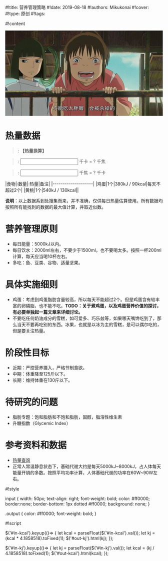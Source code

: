 
#!title:    营养管理策略
#!date:     2019-08-18
#!authors:  Mikukonai
#!cover:    
#!type:     原创
#!tags:     

#!content

![ ](./image/misc/chihiro.jpg)

# 热量数据

> : **【热量换算】**

> : <input id="in-kcal"> 千卡 = <span class="output" id="out-kj">?</span> 千焦

> : <input id="in-kj"> 千焦 = <span class="output" id="out-kcal">?</span> 千卡

|食物|:数量|:热量|备注|
|--------------------|
|鸡蛋|1个|380kJ / 90kcal|每天不超过2个|
|黄桃|1个|540kJ / 130kcal||

**说明**：以上数据系到处搜集而来，并不准确，仅供每日热量估算使用。所有数据均按照所有能找到的数据的最大值计算，并取近似数。

# 营养管理原则

- 每日能量：5000kJ以内。
- 每日饮水：2000ml左右，不要少于1500ml，也不要喝太多。按照一杯200ml计算，每天应当喝10杯左右。
- 多吃：鱼、豆类、谷物、适量坚果。

# 具体实施细则

- 鸡蛋：考虑到鸡蛋脂肪含量较高，所以每天不能超过2个。但是鸡蛋含有较丰富的卵磷脂，也不能不吃。**TODO：关于煮鸡蛋，以及鸡蛋营养价值的探讨，有必要单独起一篇文章来详细讨论。**
- 不要吃任何奶油成分的雪糕，如可爱多、巧乐兹等，如果哪天嘴馋吃到了，那么当天不要再吃别的东西。冰果，也就是以冰为主的雪糕，是可以偶尔吃的，但是要关注热量。

# 阶段性目标

- 近期：严控营养摄入，严格节制食欲。
- 中期：体重降至125斤以下。
- 长期：维持体重在130斤以下。

# 待研究的问题

- 脂肪专题：饱和脂肪和不饱和脂肪，固醇，脂溶性维生素
- 升糖指数（Glycemic Index）

# 参考资料和数据

+ [热量查询](http://www.boohee.com/food/)
+ 正常人常温静息状态下，基础代谢大约是每天5000kJ~8000kJ，占人体每天能量开销的多数。按照平均功率计算，人体基础代谢的功率在60W~90W左右。

#!style

input {
    width: 50px;
    text-align: right;
    font-weight: bold;
    color: #ff0000;
    border:none;
    border-bottom: 1px dotted #ff0000;
    background: none;
}

.output {
    color: #ff0000;
    font-weight: bold;
}

#!script

$('#in-kcal').keyup(()=> {
    let kcal = parseFloat($('#in-kcal').val());
    let kj = (kcal * 4.1858518).toFixed(1);
    $('#out-kj').html(kj);
});

$('#in-kj').keyup(()=> {
    let kj = parseFloat($('#in-kj').val());
    let kcal = (kj / 4.1858518).toFixed(1);
    $('#out-kcal').html(kcal);
});
